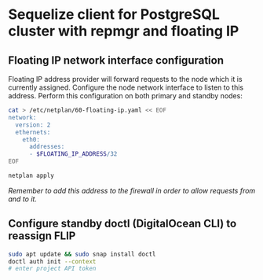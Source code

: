 # Sequelize client for PostgreSQL cluster with repmgr and floating IP

## Floating IP network interface configuration
Floating IP address provider will forward requests to the node which it is currently assigned. Configure the node network interface to listen to this address. Perform this configuration on both primary and standby nodes:

```bash
cat > /etc/netplan/60-floating-ip.yaml << EOF
network:
  version: 2
  ethernets:
    eth0:
      addresses:
      - $FLOATING_IP_ADDRESS/32
EOF

netplan apply
```

*Remember to add this address to the firewall in order to allow requests from and to it.*

## Configure standby doctl (DigitalOcean CLI) to reassign FLIP
```bash
sudo apt update && sudo snap install doctl
doctl auth init --context
# enter project API token
```
